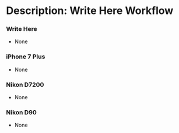 # Description: Write Here Workflow

### Write Here
- None

### iPhone 7 Plus
- None

### Nikon D7200
- None

### Nikon D90
- None
